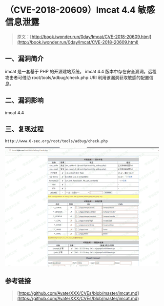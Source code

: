 # （CVE-2018-20609）Imcat 4.4 敏感信息泄露

> 原文：[http://book.iwonder.run/0day/Imcat/CVE-2018-20609.html](http://book.iwonder.run/0day/Imcat/CVE-2018-20609.html)

## 一、漏洞简介

imcat 是一套基于 PHP 的开源建站系统。 imcat 4.4 版本中存在安全漏洞。远程攻击者可借助 root/tools/adbug/check.php URI 利用该漏洞获取敏感的配置信息。

## 二、漏洞影响

imcat 4.4

## 三、复现过程

```
http://www.0-sec.org/root/tools/adbug/check.php 
```

![](img/dfc665694f0757ec971c79aab41970a2.png)

## 参考链接

> [https://github.com/AvaterXXX/CVEs/blob/master/imcat.md](https://github.com/AvaterXXX/CVEs/blob/master/imcat.md)

